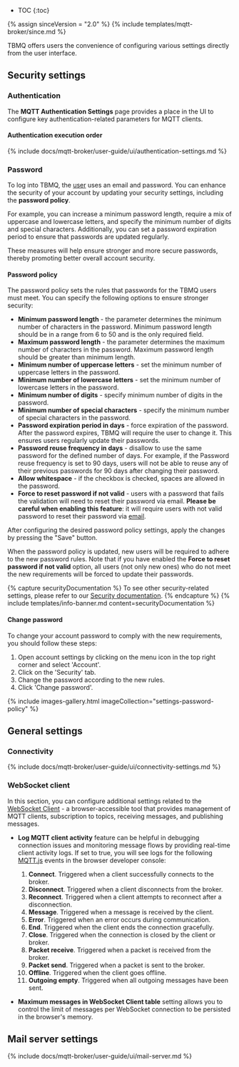 
* TOC
{:toc}

{% assign sinceVersion = "2.0" %}
{% include templates/mqtt-broker/since.md %}

TBMQ offers users the convenience of configuring various settings directly from the user interface.

## Security settings

### Authentication

The **MQTT Authentication Settings** page provides a place in the UI to configure key authentication-related parameters for MQTT clients.

#### Authentication execution order

{% include docs/mqtt-broker/user-guide/ui/authentication-settings.md %}

### Password

To log into TBMQ, the [user](/docs/mqtt-broker/user-guide/ui/users/) uses an email and password.
You can enhance the security of your account by updating your security settings, including the **password policy**.

For example, you can increase a minimum password length, require a mix of uppercase and lowercase letters, and specify the minimum number of digits and special characters.
Additionally, you can set a password expiration period to ensure that passwords are updated regularly.

These measures will help ensure stronger and more secure passwords, thereby promoting better overall account security.

#### Password policy

The password policy sets the rules that passwords for the TBMQ users must meet. You can specify the following options to ensure stronger security:
- **Minimum password length** - the parameter determines the minimum number of characters in the password. Minimum password length should be in a range from 6 to 50 and is the only required field.
- **Maximum password length** - the parameter determines the maximum number of characters in the password. Maximum password length should be greater than minimum length.
- **Minimum number of uppercase letters** - set the minimum number of uppercase letters in the password.
- **Minimum number of lowercase letters** - set the minimum number of lowercase letters in the password.
- **Minimum number of digits** - specify minimum number of digits in the password.
- **Minimum number of special characters** - specify the minimum number of special characters in the password.
- **Password expiration period in days** - force expiration of the password. After the password expires, TBMQ will require the user to change it. This ensures users regularly update their passwords.
- **Password reuse frequency in days** - disallow to use the same password for the defined number of days. For example, if the Password reuse frequency is set to 90 days, users will not be able to reuse any of their previous passwords for 90 days after changing their password.
- **Allow whitespace** - if the checkbox is checked, spaces are allowed in the password.
- **Force to reset password if not valid** - users with a password that fails the validation will need to reset their password via email. **Please be careful when enabling this feature**: it will require users with not valid password to reset their password via [email](#mail-server-settings).

After configuring the desired password policy settings, apply the changes by pressing the "Save" button. 

When the password policy is updated, new users will be required to adhere to the new password rules. 
Note that if you have enabled the **Force to reset password if not valid** option, all users (not only new ones) who do not meet the new requirements will be forced to update their passwords.

{% capture securityDocumentation %}
To see other security-related settings, please refer to our [Security documentation](/docs/mqtt-broker/security/overview/).
{% endcapture %}
{% include templates/info-banner.md content=securityDocumentation %}

#### Change password

To change your account password to comply with the new requirements, you should follow these steps:

1. Open account settings by clicking on the menu icon in the top right corner and select 'Account'.
2. Click on the 'Security' tab.
3. Change the password according to the new rules.
4. Click 'Change password'.

{% include images-gallery.html imageCollection="settings-password-policy" %}

## General settings

### Connectivity

{% include docs/mqtt-broker/user-guide/ui/connectivity-settings.md %}

### WebSocket client

In this section, you can configure additional settings related to the [WebSocket Client](/docs/mqtt-broker/user-guide/ui/websocket-client/) - a browser-accessible tool that provides management of MQTT clients, subscription to topics, receiving messages, and publishing messages.

* **Log MQTT client activity** feature can be helpful in debugging connection issues and monitoring message flows by providing real-time client activity logs. 
If set to true, you will see logs for the following [MQTT.js](https://github.com/mqttjs/MQTT.js) events in the browser developer console:
  1. **Connect**. Triggered when a client successfully connects to the broker.
  2. **Disconnect**. Triggered when a client disconnects from the broker.
  3. **Reconnect**. Triggered when a client attempts to reconnect after a disconnection.
  4. **Message**. Triggered when a message is received by the client.
  5. **Error**. Triggered when an error occurs during communication.
  6. **End**. Triggered when the client ends the connection gracefully.
  7. **Close**. Triggered when the connection is closed by the client or broker.
  8. **Packet receive**. Triggered when a packet is received from the broker.
  9. **Packet send**. Triggered when a packet is sent to the broker.
  10. **Offline**. Triggered when the client goes offline.
  11. **Outgoing empty**. Triggered when all outgoing messages have been sent.

* **Maximum messages in WebSocket Client table** setting allows you to control the limit of messages per WebSocket connection to be persisted in the browser's memory.

## Mail server settings

{% include docs/mqtt-broker/user-guide/ui/mail-server.md %}
